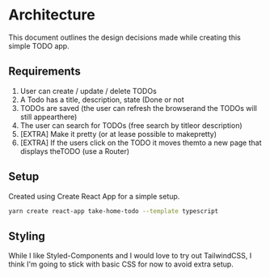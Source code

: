 # Architecture

This document outlines the design decisions made while creating this simple TODO app.

## Requirements

1. User can create / update / delete TODOs
2. A Todo has a title, description, state (Done or not
3. TODOs are saved (the user can refresh the browserand the TODOs will still appearthere)
4. The user can search for TODOs (free search by titleor description)
5. [EXTRA] Make it pretty (or at lease possible to makepretty)
6. [EXTRA] If the users click on the TODO it moves themto a new page that displays theTODO (use a Router)

## Setup

Created using Create React App for a simple setup.

```bash
yarn create react-app take-home-todo --template typescript
```

## Styling

While I like Styled-Components and I would love to try out TailwindCSS, I think I'm going to stick with basic CSS for now to avoid extra setup.
